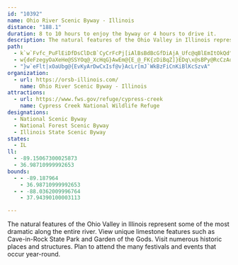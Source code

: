 ```yaml
---
id: "10392"
name: Ohio River Scenic Byway - Illinois
distance: "188.1"
duration: 8 to 10 hours to enjoy the byway or 4 hours to drive it.
description: The natural features of the Ohio Valley in Illinois represent some of the most dramatic along the entire river. View unique limestone features such as Cave-in-Rock State Park and Garden of the Gods. Visit numerous historic places and structures. Plan to attend the many festivals and events that occur year-round.
path:
  - k`w`Fvfc_PuFlEiDfDsClDcB`CyCrFcPj[iAlBsBdBcGfDiAjA_Ufc@qBlEmItOkQd^U^?HAFCHCJO\MTKLGFGFC@GDQFWBe@@cCbAYDgJ~D{J|Ek_@`QgIfE{PxHmA`@iCb@yBJaYbCOHsGBiG@oGAoCAqGAsG?mB@gAFqDX_Ch@eBj@{Bz@_D|AUPOc@c@{@o@}@e@k@m@c@[UEMg@Ks@M{AKwAG{_@QyvAM{cBeB_Q_@sBQmD{@{Aq@yAy@qEkDkWqS{@y@o@mCCmBLeBjAaCxMaVn@cBh@qCN_D?iOEa]?S?]?M?KAWMSWQk@a@[WqD{Cou@yn@aU}QuA_AmAk@qA[wASqBI{TDy~CYmEa@aEeAwD_BiDyB_DyCmCmDyBaEw@gBcMq]qi@a|AwQgg@_EqIyDsGwEkGkDyDsGaG{GyEi}ByvA_UaNiRuLm~@wj@oPqK_IeG_IoH{FkGkq@_{@mFgFe\cX_RaPgE{D}FsGaFcGcDmEafAi|AwH{JqFeG}GoGiN_LufA}u@}BgB}D_E{JcMy@}@eBgA~AaMVs@hHaITQvC{@`FmAbIFlHFrAIh@QlAg@jAeA~@qBZ_ARmBFsB_Am`APsDh@wClAmDrAsBzDsEfBsD~@gDRgBN{B?wE_@{Cc@mBeAsC}AgCeIgLmA}BgAaD}Fg]oAyK@sElAoNxAoMh@qBbCwGjAoCxAmB`D{A~A]fG[nA]bB_A`A{@p@aA|@wBx@yDJcCEcBWuDyEop@oAaO_AwO_Cu[G{FHmAb@sC~@kEjBgExIgLvAsCj@{BTwAJgAB{DKeBSsA_AeDy@gBmCsEoAoCyAyD}Ii^c@eDIuEX_E~@wFr@mEJkBKeBi@aCs@qAcAaAoAm@sC_AiBwAg@s@q@yBOeBCcAnM{}Bd@sF|@oH~B_L|AuFhCgHxPq^~@sDb@mDhAitCJyDl@wDhE{NhBaEbA{@|B_AdiAXPqXC{MNoWBcRnHKbe@PtGP~AT~ANTBX?Z?RCpAQf@Kd@E\Cd@?~PCLaREoGXmg@NkCd@yCn@{Bh@qAnAsBpDuEr@qAdAyCh@sClD{a@~AcTx@_MD{BBiVIi[MgGeAiREuAU{p@NmHCmNOaFlFsI|NwX|Uac@~EmHzOcSdaAglAfS}R`_@sd@~AwBxAaCxAmDbDoJ|B}DlBgBhS{N~CgDdLwR|@kAlGcH~AyBtJsTtNwZ~BsFZVv@n@x@l@d@`@nDxCrDvCbCrBb@^NJlDpCtCoGlKgU|BkF`CmFvDyIzBuRn@mHn@{GLkAHeADeAAWA[Gs@Ge@Ga@Uy@o@oAY_@a@_@US}@i@g@Qu@Mw@Ei@?{@A{OF}GGyCYmBy@_BeAsFuG}BmCg@q@qA}AqAgBYOmCoDmBkCWi@e@q@cDkEiGwH]c@sD{Em@gAk@iASq@a@}BEUGq@Cs@Cs@@o@DaDF_ID_GPkIRmYQ{@DsE?iAXaRAgCB_ARuQ@kKFiD@uA@CB}C@mBBsCBaCLmKHMr@sqAhB{_CXaIf@mE^sBdBmG~A{DvCaF~BqCrBmBhD_C`CeAdF{AvC_@lCM|nBKpGw@~Cy@|CsAjF_DnD{vDHmBZgCfAgFbP{t@\aBLm@Jo@Jo@Hu@PeBFcABc@@_@B}@?o@C}KAgJCgGAeGCaIBy@Be@HaALq@Lo@T_ArFwOlAkDnFmOTm@BIl@eBNu@Lu@Fo@JcB@wAAw@?kLI_DCcAWu`Bb@qx@Ra}BYwhBYgbA?kgCt@sxBAcE]yBy@fBq@`CkHn^kAhDwAlCyApBob@ze@wB|AsCdAuATqBDwdAEieASy_A[qAIyOyBsBJyB\wDf@sBFyv@YqBh@uAr@{@t@oVpW{A|@}F`CyAdAy@jAc@dA[rAmEd`@U~@s@rA}@fAo@d@oAl@s@LuAHe{@HoBXkAj@gA~@iAlBe@~ASfBE|BTdq@[xC}@~CgG|Ny@pAmBrBeAv@iBz@mX`LcD`AwDVkNMg\Xsb@Q}MFwQa@sBF_JdAkCPsBEqMy@mDXaG|AsANcVXcBV_Ad@cA~@o@`Ao@jBsAnI_@v@y@h@cADoAk@{JeSu@y@e@Sw@Du@ZeA~@qBlB}@jAi@jAmLx[qArEq@fDmDnV_@dB[lAw@fBmE`Je@fCIjBHtIC`EoA`PMrDBxAb@hHD~CYjCW`AqCfGY~@UdBKzBCfRiLFqAMmAm@_@_@eDqGg@o@q@c@aA[y@I{KAgBK_B[yAk@cB_Aw[gSs@[y@KeAByAl@sO`OkCtAwCr@wWjBcBXyAf@kAp@eA~@uCdDs@f@iAl@oA^wAPsFL_Bl@cAdAa@x@Y~@SdBCtIKfBi@dCy@lBoBfCgKfKwDdD_ClAeEx@_C@_Pm@qGGm}@DmDKmAe@a@_@s@_Ae@{ASmCNgOSgB[_Au@eAaD_DsAaBo@wAyBiGs@sA_AaAqFwEeAuAsFgKwSe[mBqDuAuD_AgEi@qEMgBEyEBy\GsBo@sCoAyBaH_Fig@_]gImDmCe@a^{AgHFgWj@sAC}Bm@cEsDmBmA{Bm@gHi@aCc@kAq@cA}@gHoIcAyAoBoEwDaKyAwBgAy@mLmFyBm@mWs@oRm@w@WyA{Ai@WgH_Asa@{HmAKkBD}FxAgCj@qBt@eAp@k@l@[n@c@lA_BnIs@jBoA`ByBrAcAXiBJoAK{Aa@iHaFoB}@aD_Aml@oFgFYw}Bs@cy@c@uCg@aVaJyDgB_CeBuBeByi@mg@_SkR{n@kl@cDaDsAeBsBuEwIcYcA_EyT__BgBsK{@{BmAyB_RkVsCeEeM}SuAqCcA{Cy@aDy@cGuBqR]uFs@om@HmGh@kLKcFqFsgAKeE?yAPoDvCsQT{HDmc@OqnAZqH|AyOVgF@{^b@s{@^{DhAeEhSgj@pKm\vEuOvBkFj@{@hBsBrCeBpWaJ~BmAlAmAdAmBl@yAh@wCJsDHip@IaJuAm\}B_e@iA}ZcAuQu@uPIm@Ym@_@e@c@Wm@KaOdAs@GaA]eJ}F{b@gUePgJwMiIw[iTeCeBkC{BeBwB}BgDgGcKfAm@ZEhNEt@K`Ag@p@_AL]Jo@PeEvAaFn@eD?si@JmDRyAbAcEHwACyA{BqZ]aKIuKFwAVaBVm@nCeEdAeCLu@?yAi@iKmAiOEwFOm@qCeGe@aBKoD^qBhA{CvAqCbD{H~AmFtAuI~@yHr@aEHkAOmDiBiMwCyIeA{DSk@oBaLkCuH{CgFi@qBS{Go@cJLqDh@aJVaAh@q@bDmC`DmDnA{BTy@Ds@QwIIyAW}@m@i@cEm@u@[WUa@u@OkBN{GGmBByBd@yBlB{Gt@eDNsAH}PCmi@D}QAyTcAwLY_A_A{AIeAXeBrBuEnB}FLy@DmAOuI]yF_AuI_AyAs@q@{A}BuBeCWy@s@oV?aDMeAcBeHQoAI_EFsIa@sBo@gBC_CJoDF_CF_M_MAqCEiCUyC@iAPyRtFo_@`ImADkNWo}@pEaA?uAFm@KmEsAoCyBsBaCwBsAiAk@uA_@aAM{AEsSS_KWaBMaOsBeHsA}DgAyDwAoa@iQaEkAgHs@cEB_^`BiUlAqE^}HpBa`@tP}DlA_BXaBTuBJma@AcEl@oC~@}CtBwI|Ics@lu@_DvCeDfCkD~BgHlDy]|M}GrBcE|@kg@fJ{Cr@wRdDyDz@iCfBqBjC{P`e@_C~DiCjC{ClBuBz@um@rQmE~AsEhCqJjIwF|F}DfFkaBr}B}IvMuMjTwe@l{@?@fHfG`FdG|AtAnBlAhBv@lPtEtAbAlAfBx@nClKxk@HrCOvAk@`DNrCj@dCnEpLhAjBhK`Jx@x@x@pAfH|QvIjUz@dBfA`AhNpFdAXtAFvAAvEeAnCQhALzGdBxB|@hAz@r@|@hArBn@bC~DtSl@xAhAjBzArAlAl@bB^bEf@|Ah@xAx@pF|ExA|@~A`@fHr@|An@pA`AfAxAr@fBd@pBhAbKfBzLtBtItCjIpBhEzNjWfCrD|UbZdCxDxBfElBrE|A~EjAbF|@lF^bDb@tFJxDLjb@Sf^OdEy@hHgEhUeC|QwEzZi@`F}D`vCEnGJhQac@UaC@aNr@cCOeGwAyASm]gDs@Le@Xc@r@yBvEo@h@w@XiFRy@Gi@Sc@a@k@_B?qBj@_Bb@a@|CeBh@eAPy@By@KeA_@{@y@s@w@Q}HDiB~@qAdBqJvX{@nAo@j@{FxD_CpAiC`Ae[fKqPxEqCf@iADgLEuALw@VwA`AiFnHcBtAsA`@uBF_rBaByoBm@{Ns@wSXySCyEYoKAyEXmC@czA_@}AJ{Ab@iAx@}CnCeMfGsEr@gR~B_CKsAa@iAw@a@e@mAoBgGgMuBgFkCuEcGqEm@o@o@qBKgAEkIIs_AiAmH_BuHS_Ch@o[i@{JcGwYgAiCo@k@i@WwAYub@ByEWgz@DeBL}Cv@sBjAgBxA_d@bf@iBjAeCZw@?y@MaAa@cP{IpMcb@qJuFYf@KB_@?c@Q]a@Ai@Da@e`@mScB[sISaBCMoj@JiUnB{p@rCwjCNcKd@gOv@wMhBqThCaT`Kk`An@oFl@kDbAoD~@kCxSq_@dDaHbC{HdBsId@_EdAqOrAgUb@wOn@qc@b@iGz@uGhBmIpCwHpAoC`X_c@lF_KxCkHfA}CrAuE~AsG|AsIpNsaAh`@{oC
  - w{deFzegyOaXeHe@SSYOq@_XcHqG}AwEm@{E_@_FK{zDiBqZ]}EDq\x@sBPy@RcCzAql@ht@gAbAe@ToBh@iAHgj@i@qk@Wgm@k@si@aBqc@AcBc@kAu@i@q@cAwB[uAIgAUg{@?yc@SgEc@mCk@uBy@qBmAqBeBgBwAeAcDmAgD[_GI_Pg@{[M_BLiA^mAv@cAzAq@xBaAzGe@dB_@x@i@r@iA|@sA`@uALwr@g@grA_@ch@Deb@`@{QSqj@{Acb@o@ooAUmBg@aBwA_AeBo@sCGmBLusAOyASs@k@_B]k@iAaAs@a@oBc@iSKmz@y@Iwx@QuHc@aJ_AaMyBmOmBiK}BgJ}CcKgDyIqAuCwY}u@cn@}}A}[cz@cHaReSmg@oDoJiI}UmDmLaFoQwFcVwDiRyD}TsCiTeAuJiAmKsAcPmBo]s@qSUuMo@ir@
  - "}w`eFlt|xOaUbg@{EvKyArDwCxIsf@v}AcLr[mJ`WkBzFiCnKiBlKcSzvA"
organization:
  - url: https://orsb-illinois.com/
    name: Ohio River Scenic Byway - Illinois
attractions:
  - url: https://www.fws.gov/refuge/cypress-creek
    name: Cypress Creek National Wildlife Refuge
designations:
  - National Scenic Byway
  - National Forest Scenic Byway
  - Illinois State Scenic Byway
states:
  - IL
ll:
  - -89.15067300025873
  - 36.98710999992653
bounds:
  - - -89.187964
    - 36.98710999992653
  - - -88.0362009996764
    - 37.94390100003113

---
```


The natural features of the Ohio Valley in Illinois represent some of the most dramatic along the entire river. View unique limestone features such as Cave-in-Rock State Park and Garden of the Gods. Visit numerous historic places and structures. Plan to attend the many festivals and events that occur year-round.
